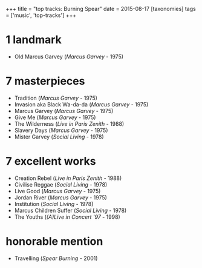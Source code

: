 +++
title = "top tracks: Burning Spear"
date = 2015-08-17
[taxonomies]
tags = ['music', 'top-tracks']
+++

1 landmark
==========

-   Old Marcus Garvey (*Marcus Garvey* - 1975)

7 masterpieces
==============

-   Tradition (*Marcus Garvey* - 1975)
-   Invasion aka Black Wa-da-da (*Marcus Garvey* - 1975)
-   Marcus Garvey (*Marcus Garvey* - 1975)
-   Give Me (*Marcus Garvey* - 1975)
-   The Wilderness (*Live in Paris Zenith* - 1988)
-   Slavery Days (*Marcus Garvey* - 1975)
-   Mister Garvey (*Social Living* - 1978)

7 excellent works
=================

-   Creation Rebel (*Live in Paris Zenith* - 1988)
-   Civilise Reggae (*Social Living* - 1978)
-   Live Good (*Marcus Garvey* - 1975)
-   Jordan River (*Marcus Garvey* - 1975)
-   Institution (*Social Living* - 1978)
-   Marcus Children Suffer (*Social Living* - 1978)
-   The Youths (*(A)Live in Concert '97* - 1998)

honorable mention
=================

-   Travelling (*Spear Burning* - 2001)
